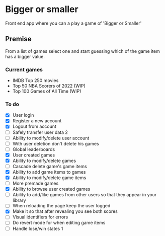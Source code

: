 # Bigger or smaller

Front end app where you can a play a game of 'Bigger or Smaller'

## Premise

From a list of games select one and start guessing which of the game item has a bigger value.

### Current games

* IMDB Top 250 movies
* Top 50 NBA Scorers of 2022 (WIP)
* Top 100 Games of All Time (WIP)

### To do

- [x] User login
- [x] Register a new account
- [x] Logout from account
- [ ] Safely transfer user data 2
- [ ] Ability to modify/delete user account
- [ ] With user deletion don't delete his games 
- [ ] Global leaderboards
- [x] User created games
- [x] Ability to modify/delete games 
- [ ] Cascade delete game's game items 
- [x] Ability to add game items to games
- [x] Ability to modify/delete game items 
- [ ] More premade games 
- [x] Ability to browse user created games
- [ ] Ability to add/like games from other users so that they appear in your library
- [ ] When reloading the page keep the user logged
- [x] Make it so that after revealing you see both scores
- [ ] Visual identifiers for errors
- [ ] Do revert mode for when editing game items
- [ ] Handle lose/win states 1